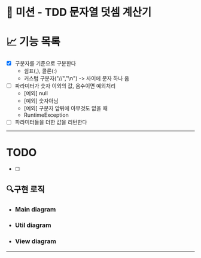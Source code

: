 # 🚀 미션 - TDD 문자열 덧셈 계산기

# 📈 기능 목록
- [x] 구분자를 기준으로 구분한다
  - 쉼표(,), 콜론(:)
  - 커스텀 구분자("//","\n") -> 사이에 문자 하나 옴
- [ ] 파라미터가 숫자 이외의 값, 음수이면 예외처리
  - [예외] null
  - [예외] 숫자아님
  - [예외] 구분자 앞뒤에 아무것도 없을 때
  - RuntimeException
- [ ] 파라미터들을 더한 값을 리턴한다
---

# TODO
- [ ] 


## 🔍구현 로직

- ### Main diagram


- ### Util diagram


- ### View diagram

---